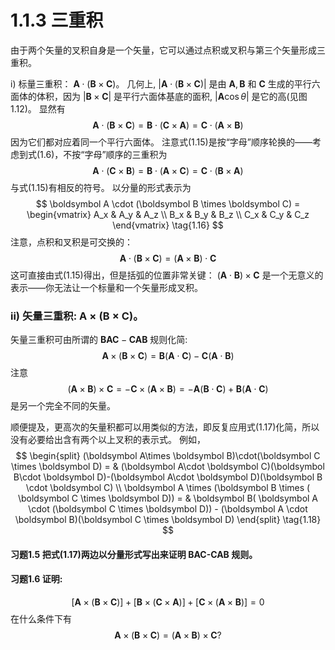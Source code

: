 # 1.1.3 三重积

由于两个矢量的叉积自身是一个矢量，它可以通过点积或叉积与第三个矢量形成三重积。

i) 标量三重积：
$\boldsymbol A \cdot (\boldsymbol B \times \boldsymbol C)$。
几何上, $|\boldsymbol A \cdot (\boldsymbol B\times \boldsymbol C)|$ 是由 $\boldsymbol A, \boldsymbol B$ 和 $\boldsymbol C$ 生成的平行六面体的体积，因为 $|\boldsymbol  B\times \boldsymbol C|$ 是平行六面体基底的面积, $|\boldsymbol A\cos\theta|$ 是它的高(见图1.12)。
显然有
$$
  \boldsymbol A \cdot(\boldsymbol B\times \boldsymbol C) = \boldsymbol B \cdot (\boldsymbol C \times \boldsymbol A)= \boldsymbol C\cdot (\boldsymbol A \times \boldsymbol B)
  \tag{1.15}
$$
因为它们都对应着同一个平行六面体。
注意式(1.15)是按“字母”顺序轮换的——考虑到式(1.6)，不按“字母”顺序的三重积为
$$
  \boldsymbol A \cdot (\boldsymbol C\times \boldsymbol B)=\boldsymbol B\cdot(\boldsymbol A\times \boldsymbol C)=\boldsymbol C \cdot(\boldsymbol B\times \boldsymbol A)
$$
与式(1.15)有相反的符号。
以分量的形式表示为
$$
  \boldsymbol A \cdot (\boldsymbol B \times \boldsymbol C) =
  \begin{vmatrix}
    A_x & A_y & A_z \\
    B_x & B_y & B_z \\
    C_x & C_y & C_z
  \end{vmatrix}
  \tag{1.16}
$$
注意，点积和叉积是可交换的：
$$
  \boldsymbol A\cdot (\boldsymbol B \times \boldsymbol C) = (\boldsymbol A \times \boldsymbol B) \cdot \boldsymbol C
$$
这可直接由式(1.15)得出，但是括弧的位置非常关键：
$(\boldsymbol A\cdot \boldsymbol B)\times \boldsymbol C$ 是一个无意义的表示——你无法让一个标量和一个矢量形成叉积。

### ii) 矢量三重积: $\boldsymbol A\times (\boldsymbol B \times \boldsymbol C)$。

矢量三重积可由所谓的 $\boldsymbol B\boldsymbol A\boldsymbol C-\boldsymbol C\boldsymbol A\boldsymbol B$ 规则化简:
$$  
  \boldsymbol A \times (\boldsymbol B \times \boldsymbol C) = \boldsymbol B(\boldsymbol A\cdot \boldsymbol C) - \boldsymbol C(\boldsymbol A \cdot \boldsymbol B)
  \tag{1.17}
$$
注意
$$
  (\boldsymbol A \times \boldsymbol B) \times \boldsymbol C=- \boldsymbol C \times (\boldsymbol A \times \boldsymbol B)= -\boldsymbol A(\boldsymbol B\cdot \boldsymbol C)+\boldsymbol B(\boldsymbol A \cdot \boldsymbol C)
$$
是另一个完全不同的矢量。

顺便提及，更高次的矢量积都可以用类似的方法，即反复应用式(1.17)化简，所以没有必要给出含有两个以上叉积的表示式。
例如，
$$
\begin{split}
  (\boldsymbol A\times \boldsymbol B)\cdot(\boldsymbol C \times \boldsymbol D) = & (\boldsymbol A\cdot \boldsymbol C)(\boldsymbol B\cdot \boldsymbol D)-(\boldsymbol A\cdot \boldsymbol D)(\boldsymbol B \cdot \boldsymbol C) \\
  \boldsymbol A \times (\boldsymbol B \times ( \boldsymbol C \times \boldsymbol D)) = & \boldsymbol B( \boldsymbol A \cdot (\boldsymbol C \times \boldsymbol D)) - (\boldsymbol A \cdot \boldsymbol B)(\boldsymbol C \times \boldsymbol D)
\end{split}
\tag{1.18}
$$

#### 习题1.5 把式(1.17)两边以分量形式写出来证明 BAC-CAB 规则。

#### 习题1.6 证明:
$$
  [\boldsymbol A \times (\boldsymbol B \times \boldsymbol C)]+[\boldsymbol B \times (\boldsymbol C \times \boldsymbol A)]+[\boldsymbol C \times (\boldsymbol A \times \boldsymbol B)]=0
$$
在什么条件下有
$$
  \boldsymbol A \times (\boldsymbol B \times \boldsymbol C) =(\boldsymbol A \times \boldsymbol B) \times \boldsymbol C?
$$
